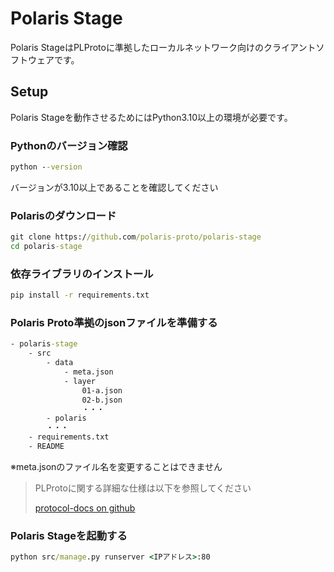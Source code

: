 # Polaris Stage

Polaris StageはPLProtoに準拠したローカルネットワーク向けのクライアントソフトウェアです。

## Setup

Polaris Stageを動作させるためにはPython3.10以上の環境が必要です。

### Pythonのバージョン確認

```cmd
python --version
```

バージョンが3.10以上であることを確認してください

### Polarisのダウンロード

```cmd
git clone https://github.com/polaris-proto/polaris-stage
cd polaris-stage
```

### 依存ライブラリのインストール

```cmd
pip install -r requirements.txt
```

### Polaris Proto準拠のjsonファイルを準備する

```cmd
- polaris-stage
    - src
        - data
            - meta.json
            - layer
                01-a.json
                02-b.json
                ・・・
        - polaris
        ・・・
    - requirements.txt
    - README
```

※meta.jsonのファイル名を変更することはできません
> PLProtoに関する詳細な仕様は以下を参照してください
>
> [protocol-docs on github](https://github.com/polaris-proto/protocol-docs)

### Polaris Stageを起動する

```cmd
python src/manage.py runserver <IPアドレス>:80
```
